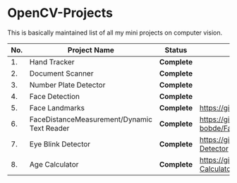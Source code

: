 # OpenCV-Projects
This is basically maintained list of all my mini projects on computer vision.

| No.| **Project Name** | **Status** | **Link to Project** | **Tutorial** | 
|--- | --- | ---- | ---- | ---- |
|1.| Hand Tracker |**Complete** | | |
|2.| Document Scanner | **Complete** | | |
|3.| Number Plate Detector | **Complete** | | |
|4.| Face Detection | **Complete** | | |
|5.| Face Landmarks | **Complete** | https://github.com/yagyesh-bobde/Face-Landmarks | |
|6.| FaceDistanceMeasurement/Dynamic Text Reader | **Complete** | https://github.com/yagyesh-bobde/FaceDistanceMeasurement_DynamicTextReader | |
|7.| Eye Blink Detector | **Complete** | https://github.com/yagyesh-bobde/Eye-Blink-Detector | |
|8.| Age Calculator | **Complete** | https://github.com/yagyesh-bobde/Face-Age-Calculator | |

